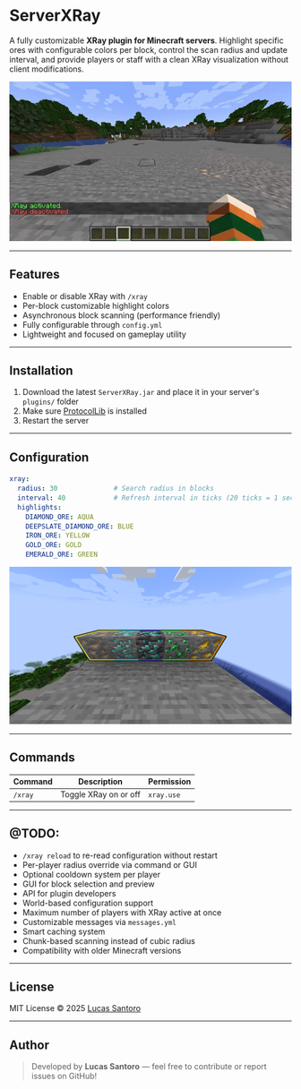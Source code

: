 # ServerXRay

A fully customizable **XRay plugin for Minecraft servers**. Highlight specific ores with configurable colors per block, control the scan radius and update interval, and provide players or staff with a clean XRay visualization without client modifications.

![ServerXRay Demo](docs/images/xray_.gif)

---

## Features

* Enable or disable XRay with `/xray`
* Per-block customizable highlight colors
* Asynchronous block scanning (performance friendly)
* Fully configurable through `config.yml`
* Lightweight and focused on gameplay utility

---

## Installation

1. Download the latest `ServerXRay.jar` and place it in your server's `plugins/` folder
2. Make sure [ProtocolLib](https://www.spigotmc.org/resources/protocollib.1997/) is installed
3. Restart the server

---

## Configuration

```yaml
xray:
  radius: 30              # Search radius in blocks
  interval: 40            # Refresh interval in ticks (20 ticks = 1 second)
  highlights:
    DIAMOND_ORE: AQUA
    DEEPSLATE_DIAMOND_ORE: BLUE
    IRON_ORE: YELLOW
    GOLD_ORE: GOLD
    EMERALD_ORE: GREEN
```

![ServerXRay Configurable](docs/images/xray_.png)

---

## Commands

| Command | Description           | Permission |
| ------- | --------------------- | ---------- |
| `/xray` | Toggle XRay on or off | `xray.use` |

---


## @TODO:

* `/xray reload` to re-read configuration without restart
* Per-player radius override via command or GUI
* Optional cooldown system per player
* GUI for block selection and preview
* API for plugin developers
* World-based configuration support
* Maximum number of players with XRay active at once
* Customizable messages via `messages.yml`
* Smart caching system
* Chunk-based scanning instead of cubic radius
* Compatibility with older Minecraft versions

---

## License

MIT License © 2025 [Lucas Santoro](https://github.com/lucas-santoro)

---

## Author

> Developed by **Lucas Santoro** — feel free to contribute or report issues on GitHub!
